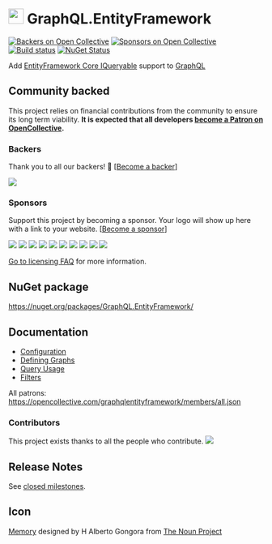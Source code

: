 <!--
GENERATED FILE - DO NOT EDIT
This file was generated by [MarkdownSnippets](https://github.com/SimonCropp/MarkdownSnippets).
Source File: /readme.source.md
To change this file edit the source file and then run MarkdownSnippets.
-->

# <img src="/src/icon.png" height="30px"> GraphQL.EntityFramework

[![Backers on Open Collective](https://opencollective.com/graphqlentityframework/backers/badge.svg)](#backers)
[![Sponsors on Open Collective](https://opencollective.com/graphqlentityframework/sponsors/badge.svg)](#sponsors)
[![Build status](https://ci.appveyor.com/api/projects/status/x554cp7clu8yh2yy/branch/master?svg=true)](https://ci.appveyor.com/project/SimonCropp/graphql-entityframework)
[![NuGet Status](https://img.shields.io/nuget/v/GraphQL.EntityFramework.svg)](https://www.nuget.org/packages/GraphQL.EntityFramework/)

Add [EntityFramework Core IQueryable](https://docs.microsoft.com/en-us/dotnet/api/microsoft.entityframeworkcore.dbset-1.system-linq-iqueryable-provider) support to [GraphQL](https://github.com/graphql-dotnet/graphql-dotnet)


## Community backed

This project relies on financial contributions from the community to ensure its long term viability. **It is expected that all developers [become a Patron on OpenCollective](https://opencollective.com/graphqlentityframework/order/8286).**


### Backers

Thank you to all our backers! 🙏 [[Become a backer](https://opencollective.com/graphqlentityframework#backer)]

<a href="https://opencollective.com/graphqlentityframework#backers"><img src="https://opencollective.com/graphqlentityframework/backers.svg?width=890"></a>


### Sponsors

Support this project by becoming a sponsor. Your logo will show up here with a link to your website. [[Become a sponsor](https://opencollective.com/graphqlentityframework#sponsor)]

<a href="https://opencollective.com/graphqlentityframework/sponsor/0/website"><img src="https://opencollective.com/graphqlentityframework/sponsor/0/avatar.svg"></a>
<a href="https://opencollective.com/graphqlentityframework/sponsor/1/website"><img src="https://opencollective.com/graphqlentityframework/sponsor/1/avatar.svg"></a>
<a href="https://opencollective.com/graphqlentityframework/sponsor/2/website"><img src="https://opencollective.com/graphqlentityframework/sponsor/2/avatar.svg"></a>
<a href="https://opencollective.com/graphqlentityframework/sponsor/3/website"><img src="https://opencollective.com/graphqlentityframework/sponsor/3/avatar.svg"></a>
<a href="https://opencollective.com/graphqlentityframework/sponsor/4/website"><img src="https://opencollective.com/graphqlentityframework/sponsor/4/avatar.svg"></a>
<a href="https://opencollective.com/graphqlentityframework/sponsor/5/website"><img src="https://opencollective.com/graphqlentityframework/sponsor/5/avatar.svg"></a>
<a href="https://opencollective.com/graphqlentityframework/sponsor/6/website"><img src="https://opencollective.com/graphqlentityframework/sponsor/6/avatar.svg"></a>
<a href="https://opencollective.com/graphqlentityframework/sponsor/7/website"><img src="https://opencollective.com/graphqlentityframework/sponsor/7/avatar.svg"></a>
<a href="https://opencollective.com/graphqlentityframework/sponsor/8/website"><img src="https://opencollective.com/graphqlentityframework/sponsor/8/avatar.svg"></a>
<a href="https://opencollective.com/graphqlentityframework/sponsor/9/website"><img src="https://opencollective.com/graphqlentityframework/sponsor/9/avatar.svg"></a>

[Go to licensing FAQ](/doco/licensing-patron-faq.md) for more information.


## NuGet package

https://nuget.org/packages/GraphQL.EntityFramework/


## Documentation

 * [Configuration](/doco/configuration.md)
 * [Defining Graphs](/doco/defining-graphs.md)
 * [Query Usage](/doco/query-usage.md)
 * [Filters](/doco/filters.md)


All patrons: https://opencollective.com/graphqlentityframework/members/all.json


### Contributors

This project exists thanks to all the people who contribute. 
<a href="https://github.com/SimonCropp/GraphQL.EntityFramework/graphs/contributors"><img src="https://opencollective.com/graphqlentityframework/contributors.svg?width=890&button=false" /></a>


## Release Notes

See [closed milestones](../../milestones?state=closed).


## Icon

[Memory](https://thenounproject.com/term/database/1631008/) designed by H Alberto Gongora from [The Noun Project](https://thenounproject.com)
